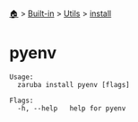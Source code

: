 <!--startTocHeader-->
[🏠](../../../README.md) > [Built-in](../../README.md) > [Utils](../README.md) > [install](README.md)
# pyenv
<!--endTocHeader-->

```
Usage:
  zaruba install pyenv [flags]

Flags:
  -h, --help   help for pyenv

```

<!--startTocSubtopic-->
<!--endTocSubtopic-->